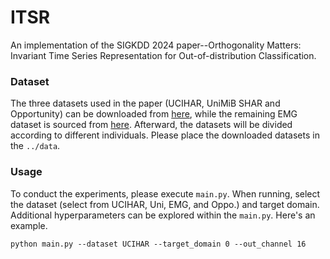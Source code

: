 # ITSR
An implementation of the SIGKDD 2024 paper--Orthogonality Matters: Invariant Time Series Representation for Out-of-distribution Classification.

### Dataset

The three datasets used in the paper (UCIHAR, UniMiB SHAR and Opportunity) can be downloaded from [here](https://github.com/Hangwei12358/cross-person-HAR), while the remaining EMG dataset is sourced from [here](https://github.com/microsoft/robustlearn/tree/main/diversify). Afterward, the datasets will be divided according to different individuals. Please place the downloaded datasets in the `../data`.

### Usage

To conduct the experiments, please execute `main.py`. When running, select the dataset (select from UCIHAR, Uni, EMG, and Oppo.) and target domain. Additional hyperparameters can be explored within the `main.py`. Here's an example.

`python main.py --dataset UCIHAR --target_domain 0 --out_channel 16`
